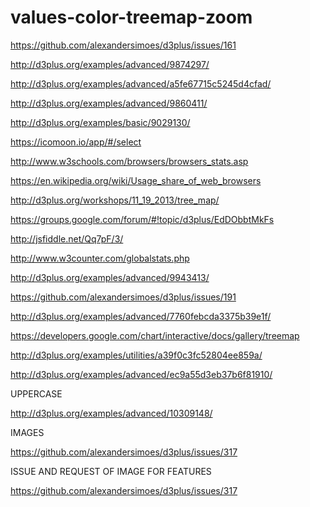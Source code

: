 # values-color-treemap-zoom


https://github.com/alexandersimoes/d3plus/issues/161

http://d3plus.org/examples/advanced/9874297/

http://d3plus.org/examples/advanced/a5fe67715c5245d4cfad/

http://d3plus.org/examples/advanced/9860411/

http://d3plus.org/examples/basic/9029130/

https://icomoon.io/app/#/select

http://www.w3schools.com/browsers/browsers_stats.asp

https://en.wikipedia.org/wiki/Usage_share_of_web_browsers

http://d3plus.org/workshops/11_19_2013/tree_map/

https://groups.google.com/forum/#!topic/d3plus/EdDObbtMkFs

http://jsfiddle.net/Qq7pF/3/

http://www.w3counter.com/globalstats.php

http://d3plus.org/examples/advanced/9943413/

https://github.com/alexandersimoes/d3plus/issues/191

http://d3plus.org/examples/advanced/7760febcda3375b39e1f/

https://developers.google.com/chart/interactive/docs/gallery/treemap

http://d3plus.org/examples/utilities/a39f0c3fc52804ee859a/

http://d3plus.org/examples/advanced/ec9a55d3eb37b6f81910/

UPPERCASE

http://d3plus.org/examples/advanced/10309148/


IMAGES

https://github.com/alexandersimoes/d3plus/issues/317

ISSUE AND REQUEST OF IMAGE FOR FEATURES

https://github.com/alexandersimoes/d3plus/issues/317
